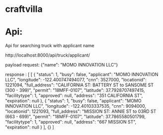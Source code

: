 # craftvilla










# Api:

Api for searching truck with applicant name

http://localhost:8000/api/truck/applicant/

payload request: {"name": "MOMO INNOVATION LLC"}

response :
[
    [
        {
            "status": 1,
            "busy": false,
            "applicant": "MOMO INNOVATION LLC",
            "longitude": -122.400747494077,
            "cnn": 3527000,
            "locationid": 1221094,
            "full_address": "CALIFORNIA ST: BATTERY ST to SANSOME ST (300 - 399)",
            "permit": "18MFF-0107",
            "latitude": 37.7928707497415,
            "facilitytype": 1,
            "approved": null,
            "address": "351 CALIFORNIA ST",
            "expiration": null
        },
        {
            "status": 1,
            "busy": false,
            "applicant": "MOMO INNOVATION LLC",
            "longitude": -122.40103337535,
            "cnn": 9094000,
            "locationid": 1221093,
            "full_address": "MISSION ST: ANNIE ST to 03RD ST (663 - 699)",
            "permit": "18MFF-0107",
            "latitude": 37.7865580501799,
            "facilitytype": 1,
            "approved": null,
            "address": "667 MISSION ST",
            "expiration": null
        }
    ],
    {}
]